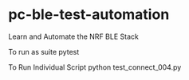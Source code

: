 # pc-ble-test-automation
Learn and Automate the NRF BLE Stack

To run as suite
pytest

To Run Individual Script
python test_connect_004.py
